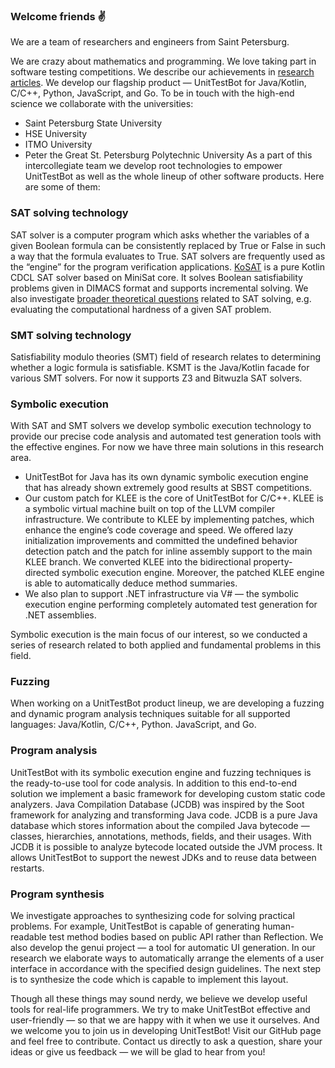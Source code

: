 ### Welcome friends ✌

We are a team of researchers and engineers from Saint Petersburg.

We are crazy about mathematics and programming. We love taking part in software testing competitions. We describe our achievements in [research articles](https://www.utbot.org/research). We develop our flagship product — UnitTestBot for Java/Kotlin, C/C++, Python, JavaScript, and Go.
To be in touch with the high-end science we collaborate with the universities:
- Saint Petersburg State University
- HSE University
- ITMO University
- Peter the Great St. Petersburg Polytechnic University
As a part of this intercollegiate team we develop root technologies to empower UnitTestBot as well as the whole lineup of other software products. Here are some of them:

### SAT solving technology

SAT solver is a computer program which asks whether the variables of a given Boolean formula can be consistently replaced by True or False in such a way that the formula evaluates to True. SAT solvers are frequently used as the “engine” for the program verification applications.
[KoSAT](https://github.com/UnitTestBot/kosat) is a pure Kotlin CDCL SAT solver based on MiniSat core. It solves Boolean satisfiability problems given in DIMACS format and supports incremental solving.
We also investigate [broader theoretical questions](https://www.utbot.org/research) related to SAT solving, e.g. evaluating the computational hardness of a given SAT problem.

### SMT solving technology

Satisfiability modulo theories (SMT) field of research relates to determining whether a logic formula is satisfiable.
KSMT is the Java/Kotlin facade for various SMT solvers. For now it supports Z3 and Bitwuzla SAT solvers.

### Symbolic execution

With SAT and SMT solvers we develop symbolic execution technology to provide our precise code analysis and automated test generation tools with the effective engines. For now we have three main solutions in this research area.

- UnitTestBot for Java has its own dynamic symbolic execution engine that has already shown extremely good results at SBST competitions.
- Our custom patch for KLEE is the core of UnitTestBot for C/C++. KLEE is a symbolic virtual machine built on top of the LLVM compiler infrastructure. 
We contribute to KLEE by implementing patches, which enhance the engine’s code coverage and speed. We offered lazy initialization improvements and committed the undefined behavior detection patch and the patch for inline assembly support to the main KLEE branch.
We converted KLEE into the bidirectional property-directed symbolic execution engine. Moreover, the patched KLEE engine is able to automatically deduce method summaries.
- We also plan to support .NET infrastructure via V# — the symbolic execution engine performing completely automated test generation for .NET assemblies.

Symbolic execution is the main focus of our interest, so we conducted a series of research related to both applied and fundamental problems in this field.

### Fuzzing

When working on a UnitTestBot product lineup, we are developing a fuzzing and dynamic program analysis techniques suitable for all supported languages: Java/Kotlin, C/C++, Python. JavaScript, and Go.


### Program analysis
UnitTestBot with its symbolic execution engine and fuzzing techniques is the ready-to-use tool for code analysis.  In addition to this end-to-end solution we implement a basic framework for developing custom static code analyzers.
Java Compilation Database (JCDB) was inspired by the Soot framework for analyzing and transforming Java code.
JCDB is a pure Java database which stores information about the compiled Java bytecode — classes, hierarchies, annotations, methods, fields, and their usages. With JCDB it is possible to analyze bytecode located outside the JVM process. It allows UnitTestBot to support the newest JDKs and to reuse data between restarts.

### Program synthesis

We investigate approaches to synthesizing code for solving practical problems.
For example, UnitTestBot is capable of generating human-readable test method bodies based on public API rather than Reflection.
We also develop the genui project — a tool for automatic UI generation. In our research we elaborate ways to automatically arrange the elements of a user interface in accordance with the specified design guidelines. The next step is to synthesize the code which is capable to implement this layout.


Though all these things may sound nerdy, we believe we develop useful tools for real-life programmers. We try to make UnitTestBot effective and user-friendly — so that we are happy with it when we use it ourselves. And we welcome you to join us in developing UnitTestBot!
Visit our GitHub page and feel free to contribute.
Contact us directly to ask a question, share your ideas or give us feedback — we will be glad to hear from you!
